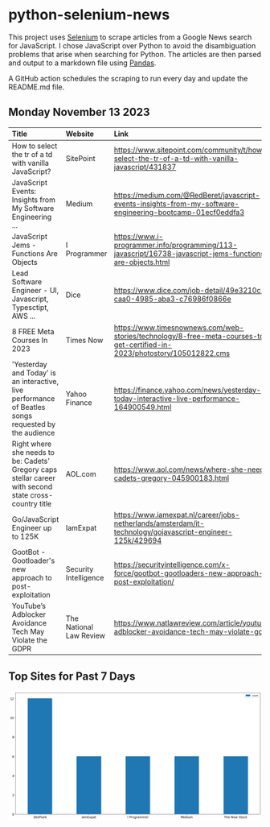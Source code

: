 # python-selenium-news

This project uses [Selenium](https://www.seleniumhq.org/) to scrape articles from a Google News search for JavaScript.
I chose JavaScript over Python to avoid the disambiguation problems that arise when searching for Python.
The articles are then parsed and output to a markdown file using [Pandas](https://pandas.pydata.org/).

A GitHub action schedules the scraping to run every day and update the README.md file.

## Monday November 13 2023


| Title                                                                                                  | Website                 | Link                                                                                                                      |
|:-------------------------------------------------------------------------------------------------------|:------------------------|:--------------------------------------------------------------------------------------------------------------------------|
| How to select the tr of a td with vanilla JavaScript?                                                  | SitePoint               | https://www.sitepoint.com/community/t/how-to-select-the-tr-of-a-td-with-vanilla-javascript/431837                         |
| JavaScript Events: Insights from My Software Engineering ...                                           | Medium                  | https://medium.com/@RedBeret/javascript-events-insights-from-my-software-engineering-bootcamp-01ecf0eddfa3                |
| JavaScript Jems - Functions Are Objects                                                                | I Programmer            | https://www.i-programmer.info/programming/113-javascript/16738-javascript-jems-functions-are-objects.html                 |
| Lead Software Engineer - UI, Javascript, Typesctipt, AWS ...                                           | Dice                    | https://www.dice.com/job-detail/49e3210c-caa0-4985-aba3-c76986f0866e                                                      |
| 8 FREE Meta Courses In 2023                                                                            | Times Now               | https://www.timesnownews.com/web-stories/technology/8-free-meta-courses-to-get-certified-in-2023/photostory/105012822.cms |
| 'Yesterday and Today' is an interactive, live performance of Beatles songs requested by the audience   | Yahoo Finance           | https://finance.yahoo.com/news/yesterday-today-interactive-live-performance-164900549.html                                |
| Right where she needs to be: Cadets' Gregory caps stellar career with second state cross-country title | AOL.com                 | https://www.aol.com/news/where-she-needs-cadets-gregory-045900183.html                                                    |
| Go/JavaScript Engineer up to 125K                                                                      | IamExpat                | https://www.iamexpat.nl/career/jobs-netherlands/amsterdam/it-technology/gojavascript-engineer-125k/429694                 |
| GootBot - Gootloader's new approach to post-exploitation                                               | Security Intelligence   | https://securityintelligence.com/x-force/gootbot-gootloaders-new-approach-to-post-exploitation/                           |
| YouTube’s Adblocker Avoidance Tech May Violate the GDPR                                                | The National Law Review | https://www.natlawreview.com/article/youtubes-adblocker-avoidance-tech-may-violate-gdpr                                   |
## Top Sites for Past 7 Days

![Graph of Top Sites](https://raw.githubusercontent.com/dan-mba/python-selenium-news/main/last-week.png)
